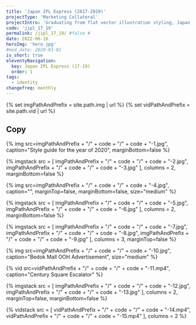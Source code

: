 ```yaml
---
title: 'Japan IPL Express (2017-2019)'
projectType: 'Marketing Collateral'
projectIntro: 'Graduating from flat vector illustration styling, Japan IPL’s 2017-2019 art direction includes the use of secondary colours and patterns to echo energy, vibrancy and fun.<br><br>The design elements I chose for the transition wraps the quirk and humour of the brand’s mascot, <i>Harry</i>, who is always in a less than ideal situation, as he himself is hairy but represents a brand that strives to give customers smooth skin.'
code: 'jipl_17_19'
permalink: /jipl_17_19/ #false #
date: 2022-06-16
heroImg: 'hero.jpg'
#mod_date: 2020-01-01
is_short: true
eleventyNavigation:
  key: Japan IPL Express (17-19)
  order: 1
tags: 
  - identity
changefreq: monthly
---
```

{% set imgPathAndPrefix = site.path.img | url %}
{% set vidPathAndPrefix = site.path.vid | url %}

## Copy

{% img src=imgPathAndPrefix + "/" + code + "/" + code + "-1.jpg", caption="Style guide for the year of 2020", marginBottom=false %}

{% imgstack src = [
    imgPathAndPrefix + "/" + code + "/" + code + "-2.jpg",
    imgPathAndPrefix + "/" + code + "/" + code + "-3.jpg"
    ],
    columns = 2,
    marginBottom=false
    %}

{% img src=imgPathAndPrefix + "/" + code + "/" + code + "-4.jpg", caption="", marginTop=false, marginBottom=false, size="medium" %}

{% imgstack src = [
    imgPathAndPrefix + "/" + code + "/" + code + "-5.jpg",
    imgPathAndPrefix + "/" + code + "/" + code + "-6.jpg"
    ],
    columns = 2,
    marginBottom=false
    %}

{% imgstack src = [
    imgPathAndPrefix + "/" + code + "/" + code + "-7.jpg",
    imgPathAndPrefix + "/" + code + "/" + code + "-8.jpg",
    imgPathAndPrefix + "/" + code + "/" + code + "-9.jpg"
    ],
    columns = 3,
    marginTop=false
    %}

{% img src=imgPathAndPrefix + "/" + code + "/" + code + "-10.jpg", caption="Bedok Mall OOH Advertisement", size="medium" %}
    
{% vid src=vidPathAndPrefix + "/" + code + "/" + code + "-11.mp4", caption="Century Square Escalator" %}

{% imgstack src = [
    imgPathAndPrefix + "/" + code + "/" + code + "-12.jpg",
    imgPathAndPrefix + "/" + code + "/" + code + "-13.jpg"
    ],
    columns = 2,
    marginTop=false,
    marginBottom=false
    %}

{% vidstack src = [
    vidPathAndPrefix + "/" + code + "/" + code + "-14.mp4",
    vidPathAndPrefix + "/" + code + "/" + code + "-15.mp4"
    ],
    columns = 2
    %}